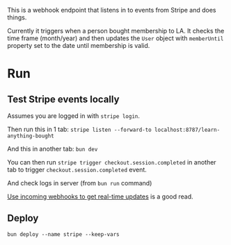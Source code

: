This is a webhook endpoint that listens in to events from Stripe and does things.

Currently it triggers when a person bought membership to LA. It checks the time frame (month/year) and then updates the `User` object with `memberUntil` property set to the date until membership is valid.

# Run

## Test Stripe events locally

Assumes you are logged in with `stripe login`.

Then run this in 1 tab: `stripe listen --forward-to localhost:8787/learn-anything-bought`

And this in another tab: `bun dev`

You can then run `stripe trigger checkout.session.completed` in another tab to trigger `checkout.session.completed` event.

And check logs in server (from `bun run` command)

[Use incoming webhooks to get real-time updates](https://stripe.com/docs/webhooks) is a good read.

## Deploy

```
bun deploy --name stripe --keep-vars
```
